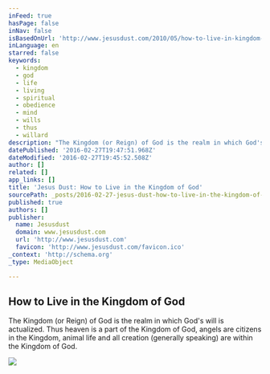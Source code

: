 ```yaml
---
inFeed: true
hasPage: false
inNav: false
isBasedOnUrl: 'http://www.jesusdust.com/2010/05/how-to-live-in-kingdom-of-god.html'
inLanguage: en
starred: false
keywords:
  - kingdom
  - god
  - life
  - living
  - spiritual
  - obedience
  - mind
  - wills
  - thus
  - willard
description: "The Kingdom (or Reign) of God is the realm in which God's will is actualized. Thus heaven is a part of the Kingdom of God, angels are citizens in the Kingdom, animal life and all creation (generally speaking) are within the Kingdom of God."
datePublished: '2016-02-27T19:47:51.968Z'
dateModified: '2016-02-27T19:45:52.508Z'
author: []
related: []
app_links: []
title: 'Jesus Dust: How to Live in the Kingdom of God'
sourcePath: _posts/2016-02-27-jesus-dust-how-to-live-in-the-kingdom-of-god.md
published: true
authors: []
publisher:
  name: Jesusdust
  domain: www.jesusdust.com
  url: 'http://www.jesusdust.com'
  favicon: 'http://www.jesusdust.com/favicon.ico'
_context: 'http://schema.org'
_type: MediaObject

---
```

<article style=""><h1>How to Live in the Kingdom of God</h1><p>The Kingdom (or Reign) of God is the realm in which God's will is actualized. Thus heaven is a part of the Kingdom of God, angels are citizens in the Kingdom, animal life and all creation (generally speaking) are within the Kingdom of God.</p><img src="https://s3-us-west-2.amazonaws.com/the-grid-img/p/624c6fac53547a6e68a32dd0d1f9bf855048a36d.jpg" /></article>